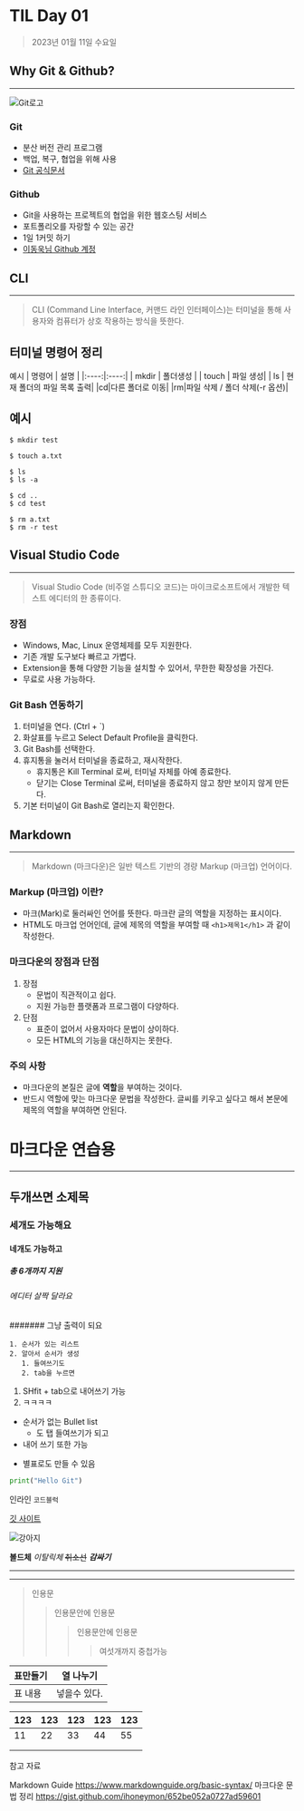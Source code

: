 # TIL Day 01

>2023년 01월 11일 수요일

## Why Git & Github?
-----------------
![Git로고](https://user-images.githubusercontent.com/49775540/168756716-68f9aebb-380f-4897-8141-78d8403f6113.png)

### Git

* 분산 버전 관리 프로그램
* 백업, 복구, 협업을 위해 사용
* [Git 공식문서](https://git-scm.com/book/ko/v2)

### Github

- Git을 사용하는 프로젝트의 협업을 위한 웹호스팅 서비스
- 포트폴리오를 자랑할 수 있는 공간
- 1일 1커밋 하기
- [이동욱님 Github 계정](https://github.com/jojoldu)



## CLI
----------------
>CLI (Command Line Interface, 커맨드 라인 인터페이스)는 터미널을 통해 사용자와 컴퓨터가 상호 작용하는 방식을 뜻한다.

## 터미널 명령어 정리


예시
| 명령어 | 설명 |
|:----:|:----:|
| mkdir | 폴더생성 |
| touch | 파일 생성|
| ls | 현재 폴더의 파일 목록 출력|
|cd|다른 폴더로 이동|
|rm|파일 삭제 / 폴더 삭제(-r 옵션)|

## 예시 
```
$ mkdir test

$ touch a.txt

$ ls
$ ls -a

$ cd ..
$ cd test

$ rm a.txt
$ rm -r test
```



## Visual Studio Code
---------
>Visual Studio Code (비주얼 스튜디오 코드)는 마이크로소프트에서 개발한 텍스트 에디터의 한 종류이다.

### 장점

* Windows, Mac, Linux 운영체제를 모두 지원한다.
* 기존 개발 도구보다 빠르고 가볍다.
* Extension을 통해 다양한 기능을 설치할 수 있어서, 무한한 확장성을 가진다.
* 무료로 사용 가능하다.

### Git Bash 연동하기

1. 터미널을 연다. (Ctrl + `)
2. 화살표를 누르고 Select Default Profile을 클릭한다.
3. Git Bash를 선택한다.
4. 휴지통을 눌러서 터미널을 종료하고, 재시작한다.
    * 휴지통은 Kill Terminal 로써, 터미널 자체를 아예 종료한다.
    * 닫기는 Close Terminal 로써, 터미널을 종료하지 않고 창만 보이지 않게 만든다.
5. 기본 터미널이 Git Bash로 열리는지 확인한다.



## Markdown
--------
>Markdown (마크다운)은 일반 텍스트 기반의 경량 Markup (마크업) 언어이다.

### Markup (마크업) 이란?

* 마크(Mark)로 둘러싸인 언어를 뜻한다. 마크란 글의 역할을 지정하는 표시이다.
* HTML도 마크업 언어인데, 글에 제목의 역할을 부여할 때 `<h1>제목1</h1>` 과 같이 작성한다.

### 마크다운의 장점과 단점

1. 장점
    * 문법이 직관적이고 쉽다.
    * 지원 가능한 플랫폼과 프로그램이 다양하다.
2. 단점
    * 표준이 없어서 사용자마다 문법이 상이하다.
    * 모든 HTML의 기능을 대신하지는 못한다.

### 주의 사항

* 마크다운의 본질은 글에 **역할**을 부여하는 것이다.
* 반드시 역할에 맞는 마크다운 문법을 작성한다. 글씨를 키우고 싶다고 해서 본문에 제목의 역할을 부여하면 안된다.


# 마크다운 연습용
---------
## 두개쓰면 소제목
### 세개도 가능해요
#### 네개도 가능하고
##### 총 6개까지 지원
###### 에디터 살짝 달라요
####### 그냥 출력이 되요

    1. 순서가 있는 리스트
    2. 알아서 순서가 생성
       1. 들여쓰기도
       2. tab을 누르면
 1. SHfit + tab으로 내어쓰기 가능
1. ㅋㅋㅋㅋ

- 순서가 없는 Bullet list
  - 도 탭 들여쓰기가 되고
- 내어 쓰기 또한 가능

* 별표로도 만들 수 있음

```python
print("Hello Git")
```

인라인 `코드블럭`

[깃 사이트](url)

![강아지](https://search.pstatic.net/common/?src=http%3A%2F%2Fblogfiles.naver.net%2FMjAyMjEyMjJfODQg%2FMDAxNjcxNzA4MjU5MjA4.Ky6g02RqHNYYhWUJlh08xtuwJIaUkXAQkq4NisM6LGEg.X2Yy3mcPRzeLzNUU1FVcA1hS20TLrN89Fl8_lKIYCTMg.JPEG.iwlkaw0%2F%25BB%25E7%25BA%25BB_-C0D98EBF-3576-4745-BAA0-F52BD073A1FA_%25281%2529.jpg&type=a340)

**볼드체** *이탈릭체* ~~취소선~~
***감싸기***

-----
*****
>인용문
>>인용문안에 인용문
>>>인용문안에 인용문
>>>>여섯개까지 중첩가능

|표만들기|열 나누기|
|---|---|
|표 내용| 넣을수 있다.

|123   |123| 123  |123|   123|
|---|---|---|---|---|
|  11 | 22  |33|  44 |55|
|   |   |   |   |   |
|   |   |   |   |   |

참고 자료

Markdown Guide https://www.markdownguide.org/basic-syntax/
마크다운 문법 정리 https://gist.github.com/ihoneymon/652be052a0727ad59601
